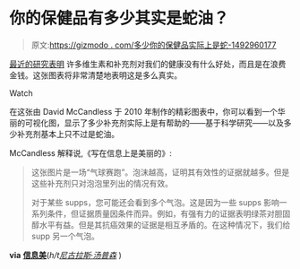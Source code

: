 # 你的保健品有多少其实是蛇油？

> 原文:[https://gizmodo . com/多少你的保健品实际上是蛇-1492960177](https://gizmodo.com/how-many-of-your-health-supplements-are-actually-snake-1492960177)

[最近的研究表明](https://gizmodo.com/scientists-say-vitamins-and-minerals-are-a-waste-of-mo-1484902526) 许多维生素和补充剂对我们的健康没有什么好处，而且是在浪费金钱。这张图表将非常清楚地表明这是多么真实。

Watch

在这张由 David McCandless 于 2010 年制作的精彩图表中，你可以看到一个华丽的可视化图，显示了多少补充剂实际上是有帮助的——基于科学研究——以及多少补充剂基本上只不过是蛇油。

McCandless 解释说,《写在信息上是美丽的》:

> 这张图片是一场“气球赛跑”。泡沫越高，证明其有效性的证据就越多。但是这些补充剂只对泡泡里列出的情况有效。
> 
> 对于某些 supps，您可能还会看到多个气泡。这是因为一些 supps 影响一系列条件，但证据质量因条件而异。例如，有强有力的证据表明绿茶对胆固醇水平有益。但是其抗癌效果的证据是相互矛盾的。在这种情况下，我们给 supp 另一个气泡。

**via** [**信息美**](http://www.informationisbeautiful.net/visualizations/snake-oil-supplements/)(*h/t*[*尼古拉斯·汤普森*](http://www.twitter.com/nxthompson) )